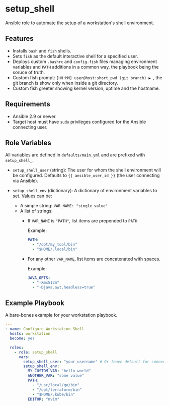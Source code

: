 # setup_shell

Ansible role to automate the setup of a workstation's shell environment.

## Features

* Installs `bash` and `fish` shells.
* Sets `fish` as the default interactive shell for a specified user.
* Deploys custom `.bashrc` and `config.fish` files managing environment
  variables and `PATH` additions in a common way, the playbook being the soruce
  of truth.
* Custom fish prompt: `[HH:MM] user@host:short_pwd (git branch) ▶ `, the git
  branch is show only when inside a git directory.
* Custom fish greeter showing kernel version, uptime and the hostname.

## Requirements

* Ansible 2.9 or newer.
* Target host must have `sudo` privileges configured for the Ansible connecting
  user.

## Role Variables

All variables are defined in `defaults/main.yml` and are prefixed with
`setup_shell_`.

* `setup_shell_user` (string):
  The user for whom the shell environment will be configured.
  Defaults to `{{ ansible_user_id }}` (the user connecting via Ansible).

* `setup_shell_env` (dictionary):
  A dictionary of environment variables to set.
  Values can be:
    * A simple string: `VAR_NAME: "single_value"`
    * A list of strings:
      * If `VAR_NAME` is `"PATH"`, list items are prepended to `PATH`

        Example:
        ```yaml
        PATH:
          - "/opt/my_tool/bin"
          - "$HOME/.local/bin"
        ```
      * For any other `VAR_NAME`, list items are concatenated with spaces.
        
        Example:
        ```yaml
        JAVA_OPTS:
          - "-Xmx512m"
          - "-Djava.awt.headless=true"
        ```

## Example Playbook

A bare-bones example for your workstation playbook.

```yaml
---
- name: Configure Workstation Shell
  hosts: workstation
  become: yes

  roles:
    - role: setup_shell
      vars:
        setup_shell_user: "your_username" # Or leave default for connecting user
        setup_shell_env:
          MY_CUSTOM_VAR: "hello world"
          ANOTHER_VAR: "some value"
          PATH:
            - "/usr/local/go/bin"
            - "/opt/terraform/bin"
            - "$HOME/.kube/bin"
          EDITOR: "nvim"
```


